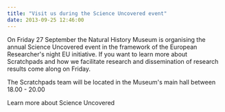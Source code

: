 ```yaml
---
title: "Visit us during the Science Uncovered event"
date: 2013-09-25 12:46:00
---
```


On Friday 27 September the Natural History Museum is organising the annual Science Uncovered event in the framework of the European Researcher's night EU initiative. If you want to learn more about Scratchpads and how we facilitate research and dissemination of research results come along on Friday. 

The Scratchpads team will be located in the Museum's main hall between 18.00 - 20.00

Learn more about Science Uncovered

